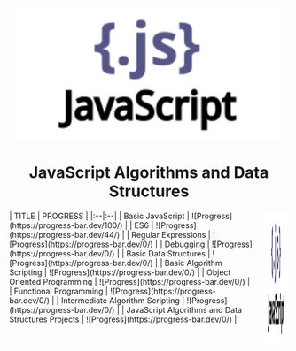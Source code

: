 <div id="header" align="center">
    <img src="../resources/javascript.svg" width="480" height="240"/>
    <h1 align="center">JavaScript Algorithms and Data Structures</h1>
</div>

<div style="display: flex;">
  <div style="margin-right: 20px;">
	| TITLE | PROGRESS |
|:--|:--|
| Basic JavaScript | ![Progress](https://progress-bar.dev/100/) |
| ES6 | ![Progress](https://progress-bar.dev/44/) |
| Regular Expressions | ![Progress](https://progress-bar.dev/0/) |
| Debugging | ![Progress](https://progress-bar.dev/0/) |
| Basic Data Structures | ![Progress](https://progress-bar.dev/0/) |
| Basic Algorithm Scripting | ![Progress](https://progress-bar.dev/0/) |
| Object Oriented Programming | ![Progress](https://progress-bar.dev/0/) |
| Functional Programming | ![Progress](https://progress-bar.dev/0/) |
| Intermediate Algorithm Scripting | ![Progress](https://progress-bar.dev/0/) |
| JavaScript Algorithms and Data Structures Projects | ![Progress](https://progress-bar.dev/0/) |
  </div>
  <div>
    <img src="../resources/javascript.svg" width="480" height="240"/>
  </div>
</div>